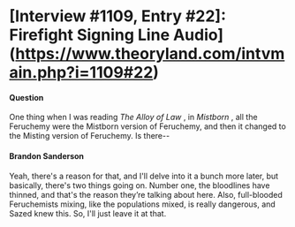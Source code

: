 # [Interview #1109, Entry #22]: Firefight Signing Line Audio](https://www.theoryland.com/intvmain.php?i=1109#22)

#### Question

One thing when I was reading
*The Alloy of Law*
, in
*Mistborn*
, all the Feruchemy were the Mistborn version of Feruchemy, and then it changed to the Misting version of Feruchemy. Is there--

#### Brandon Sanderson

Yeah, there's a reason for that, and I'll delve into it a bunch more later, but basically, there's two things going on. Number one, the bloodlines have thinned, and that's the reason they’re talking about here. Also, full-blooded Feruchemists mixing, like the populations mixed, is really dangerous, and Sazed knew this. So, I'll just leave it at that.

